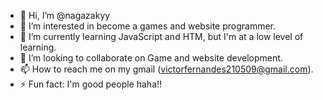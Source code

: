 - 👋 Hi, I’m @nagazakyy
- 👀 I’m interested in become a games and website programmer.
- 🌱 I’m currently learning JavaScript and HTM, but I'm at a low level of learning.
- 💞️ I’m looking to collaborate on Game and website development.
- 📫 How to reach me on my gmail (victorfernandes210509@gmail.com).
- ⚡ Fun fact: I'm good people haha!!

<!---
nagazakyy/nagazakyy is a ✨ special ✨ repository because its `README.md` (this file) appears on your GitHub profile.
You can click the Preview link to take a look at your changes.
--->
